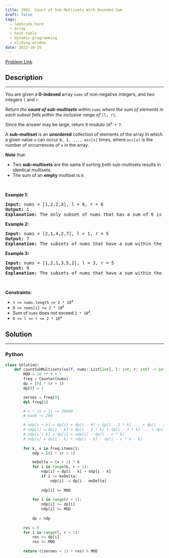```yaml
---
title: 2902. Count of Sub-Multisets With Bounded Sum
draft: false
tags: 
  - leetcode-hard
  - array
  - hash-table
  - dynamic-programming
  - sliding-window
date: 2023-10-20
---
```


[Problem Link](https://leetcode.com/problems/count-of-sub-multisets-with-bounded-sum/)

## Description

---
<p>You are given a <strong>0-indexed</strong> array <code>nums</code> of non-negative integers, and two integers <code>l</code> and <code>r</code>.</p>

<p>Return <em>the <strong>count of sub-multisets</strong> within</em> <code>nums</code> <em>where the sum of elements in each subset falls within the inclusive range of</em> <code>[l, r]</code>.</p>

<p>Since the answer may be large, return it modulo <code>10<sup>9 </sup>+ 7</code>.</p>

<p>A <strong>sub-multiset</strong> is an <strong>unordered</strong> collection of elements of the array in which a given value <code>x</code> can occur <code>0, 1, ..., occ[x]</code> times, where <code>occ[x]</code> is the number of occurrences of <code>x</code> in the array.</p>

<p><strong>Note</strong> that:</p>

<ul>
	<li>Two <strong>sub-multisets</strong> are the same if sorting both sub-multisets results in identical multisets.</li>
	<li>The sum of an <strong>empty</strong> multiset is <code>0</code>.</li>
</ul>

<p>&nbsp;</p>
<p><strong>Example 1:</strong></p>

<pre>
<strong>Input:</strong> nums = [1,2,2,3], l = 6, r = 6
<strong>Output:</strong> 1
<strong>Explanation:</strong> The only subset of nums that has a sum of 6 is {1, 2, 3}.
</pre>

<p><strong>Example 2:</strong></p>

<pre>
<strong>Input:</strong> nums = [2,1,4,2,7], l = 1, r = 5
<strong>Output:</strong> 7
<strong>Explanation:</strong> The subsets of nums that have a sum within the range [1, 5] are {1}, {2}, {4}, {2, 2}, {1, 2}, {1, 4}, and {1, 2, 2}.
</pre>

<p><strong>Example 3:</strong></p>

<pre>
<strong>Input:</strong> nums = [1,2,1,3,5,2], l = 3, r = 5
<strong>Output:</strong> 9
<strong>Explanation:</strong> The subsets of nums that have a sum within the range [3, 5] are {3}, {5}, {1, 2}, {1, 3}, {2, 2}, {2, 3}, {1, 1, 2}, {1, 1, 3}, and {1, 2, 2}.</pre>

<p>&nbsp;</p>
<p><strong>Constraints:</strong></p>

<ul>
	<li><code>1 &lt;= nums.length &lt;= 2 * 10<sup>4</sup></code></li>
	<li><code>0 &lt;= nums[i] &lt;= 2 * 10<sup>4</sup></code></li>
	<li>Sum of <code>nums</code> does not exceed <code>2 * 10<sup>4</sup></code>.</li>
	<li><code>0 &lt;= l &lt;= r &lt;= 2 * 10<sup>4</sup></code></li>
</ul>


## Solution

---
### Python
``` py title='count-of-sub-multisets-with-bounded-sum'
class Solution:
    def countSubMultisets(self, nums: List[int], l: int, r: int) -> int:
        MOD = 10 ** 9 + 7
        freq = Counter(nums)
        dp = [0] * (r + 1)
        dp[0] = 1

        zeroes = freq[0]
        del freq[0]

        # n * (n + 1) <= 20000
        # maxN ~= 200

        # ndp[i + k] = dp[i] + dp[i - k] + dp[i - 2 * k] ... + dp[i - (v - 1) * k]
        # ndp[i] = dp[i - k] + dp[i - 2 * k] + dp[i - 3 * k] ... + dp[i - v * k]
        # ndp[i + k] = dp[i] + ndp[i] - dp[i - v * k]
        # ndp[i] = dp[i - k] + ndp[i - k] - dp[i - v * k - k]
        
        for k, v in freq.items():
            ndp = [0] * (r + 1)

            mxDelta = (v + 1) * k
            for i in range(k, r + 1):
                ndp[i] = dp[i - k] + ndp[i - k]
                if i >= mxDelta:
                    ndp[i] -= dp[i - mxDelta]
                
                ndp[i] %= MOD
            
            for i in range(r + 1):
                ndp[i] += dp[i]
                ndp[i] %= MOD
            
            dp = ndp
            
        res = 0
        for i in range(l, r + 1):
            res += dp[i]
            res %= MOD
        
        return ((zeroes + 1) * res) % MOD
```

